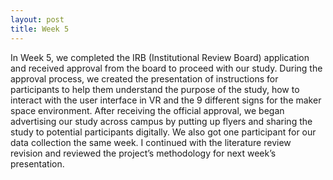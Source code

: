 ```yaml
---
layout: post
title: Week 5
---
```

In Week 5, we completed the IRB (Institutional Review Board) application and received approval from the board to proceed with our study. During the approval process, we created the presentation of instructions for participants to help them understand the purpose of the study, how to interact with the user interface in VR and the 9 different signs for the maker space environment. After receiving the official approval, we began advertising our study across campus by putting up flyers and sharing the study to potential participants digitally. We also got one participant for our data collection the same week. I continued with the literature review revision and reviewed the project’s methodology for next week’s presentation.
